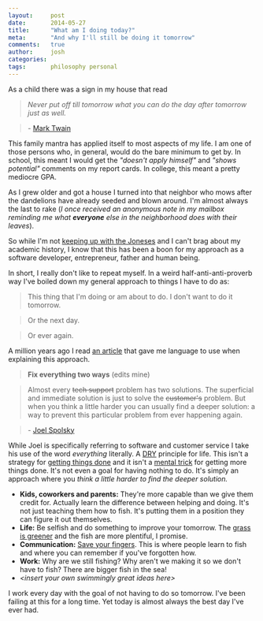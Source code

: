 ```yaml
---
layout:     post
date:       2014-05-27
title:      "What am I doing today?"
meta:       "And why I'll still be doing it tomorrow"
comments:   true
author:     josh
categories:
tags:       philosophy personal
---
```


As a child there was a sign in my house that read

> *Never put off till tomorrow what you can do the day after tomorrow just as well.*

> \- [Mark Twain][mtq]

This family mantra has applied itself to most aspects of my life. I am one of those persons who, in general, would do the bare minimum to get by. In school, this meant I would get the *"doesn't apply himself"* and *"shows potential"* comments on my report cards. In college, this meant a pretty mediocre GPA.

As I grew older and got a house I turned into that neighbor who mows after the dandelions have already seeded and blown around. I'm almost always the last to rake (*I once received an anonymous note in my mailbox reminding me what* ***everyone*** *else in the neighborhood does with their leaves*).

So while I'm not [keeping up with the Joneses][kuwtj] and I can't brag about my academic history, I know that this has been a boon for my approach as a software developer, entrepreneur, father and human being.

In short, I really don't like to repeat myself. In a weird half-anti-anti-proverb way I've boiled down my general approach to things I have to do as:

> This thing that I'm doing or am about to do. I don't want to do it tomorrow.

> Or the next day.

> Or ever again.

A million years ago I read [an article][jscs] that gave me language to use when explaining this approach.

> **Fix everything two ways** (edits mine)

> Almost every <s>tech support</s> problem has two solutions. The superficial and immediate solution is just to solve the <s>customer's</s> problem. But when you think a little harder you can usually find a deeper solution: a way to prevent this particular problem from ever happening again.

> \- [Joel Spolsky][jscs]

While Joel is specifically referring to software and customer service I take his use of the word *everything* literally. A [DRY][dry] principle for life. This isn't a strategy for [getting things done][gtd] and it isn't a [mental trick][rp] for getting more things done. It's not even a goal for having nothing to do. It's simply an approach where you *think a little harder to find the deeper solution.*

- **Kids, coworkers and parents:** They're more capable than we give them credit for. Actually learn the difference between helping and doing. It's not just teaching them how to fish. It's putting them in a position they can figure it out themselves.
- **Life:** Be selfish and do something to improve your tomorrow. The [grass is greener][sgf] and the fish are more plentiful, I promise.
- **Communication:** [Save your fingers][hks]. This is where people learn to fish and where you can remember if you've forgotten how.
- **Work:** Why are we still fishing? Why aren't we making it so we don't have to fish? There are bigger fish in the sea!
- *&lt;insert your own swimmingly great ideas here&gt;*

I work every day with the goal of not having to do so tomorrow. I've been failing at this for a long time. Yet today is almost always the best day I've ever had.

[kuwtj]: http://en.wikipedia.org/wiki/Keeping_up_with_the_Joneses
[mtq]: http://quoteinvestigator.com/2013/01/17/put-off/
[jbge]: http://www.agilemodeling.com/essays/barelyGoodEnough.html
[gtd]: http://gettingthingsdone.com/
[jscs]: http://www.joelonsoftware.com/articles/customerservice.html
[rp]: http://goinswriter.com/reverse-procrastination/
[htcm]: http://hanselminutes.com/420/hacking-the-creative-mind-with-denise-jacobs
[gs]: http://en.wikipedia.org/wiki/Grocery_store
[sgf]: http://www.fescue.com/#Hard_Fescue_Grass

[hks]: http://www.hanselman.com/blog/DoTheyDeserveTheGiftOfYourKeystrokes.aspx
[DRY]: http://en.wikipedia.org/wiki/Don%27t_repeat_yourself
[pb]: http://www.perbyte.com/

